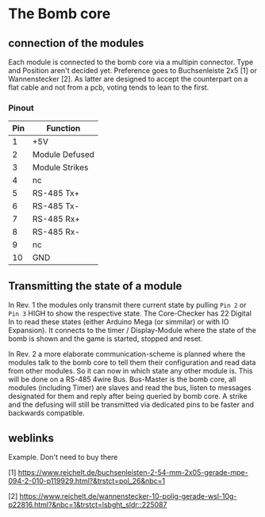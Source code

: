 # The Bomb core


## connection of the modules
Each module is connected to the bomb core via a multipin connector. Type and Position aren't decided yet. Preference goes to Buchsenleiste 2x5 [1] or Wannenstecker [2]. As latter are designed to accept the counterpart on a flat cable and not from a pcb, voting tends to lean to the first.

### Pinout

|Pin|Function|
|-|-|
|1|+5V|
|2|Module Defused|
|3|Module Strikes|
|4|nc|
|5|RS-485 Tx+|
|6|RS-485 Tx-|
|7|RS-485 Rx+|
|8|RS-485 Rx-|
|9|nc|
|10|GND|


## Transmitting the state of a module
In Rev. 1 the modules only transmit there current state by pulling ``Pin 2`` or ``Pin 3`` HIGH to show the respective state. The Core-Checker has 22 Digital In to read these states (either Arduino Mega (or simmilar) or with IO Expansion). It connects to the timer / Display-Module where the state of the bomb is shown and the game is started, stopped and reset.

In Rev. 2 a more elaborate communication-scheme is planned where the modules talk to the bomb core to tell them their configuration and read data from other modules. So it can now in which state any other module is. This will be done on a RS-485 4wire Bus. Bus-Master is the bomb core, all modules (including Timer) are slaves and read the bus, listen to messages designated for them and reply after being queried by bomb core. A strike and the defusing will still be transmitted via dedicated pins to be faster and backwards compatible.


## weblinks
Example. Don't need to buy there

[1] https://www.reichelt.de/buchsenleisten-2-54-mm-2x05-gerade-mpe-094-2-010-p119929.html?&trstct=pol_26&nbc=1

[2] https://www.reichelt.de/wannenstecker-10-polig-gerade-wsl-10g-p22816.html?&nbc=1&trstct=lsbght_sldr::225087